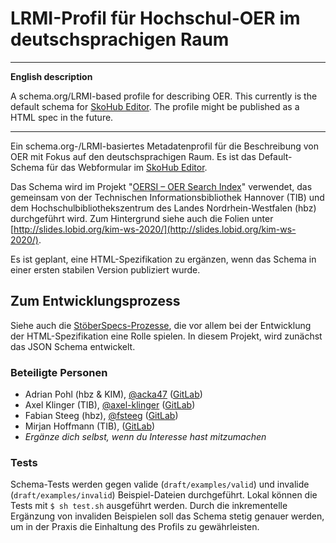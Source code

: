 # LRMI-Profil für Hochschul-OER im deutschsprachigen Raum

---

**English description**

A schema.org/LRMI-based profile for describing OER. This currently is the default schema for [SkoHub Editor](https://skohub.io/editor/). The profile might be published as a HTML spec in the future.

---

Ein schema.org-/LRMI-basiertes Metadatenprofil für die Beschreibung von OER mit Fokus auf den deutschsprachigen Raum. Es ist das Default-Schema für das Webformular im [SkoHub Editor](https://skohub.io/editor/). 

Das Schema wird im Projekt "[OERSI – OER Search Index](https://gitlab.com/oersi)" verwendet, das gemeinsam von der Technischen Informationsbibliothek Hannover (TIB) und dem Hochschulbibliothekszentrum des Landes Nordrhein-Westfalen (hbz) durchgeführt wird.
Zum Hintergrund siehe auch die Folien unter [http://slides.lobid.org/kim-ws-2020/](http://slides.lobid.org/kim-ws-2020/).

Es ist geplant, eine HTML-Spezifikation zu ergänzen, wenn das Schema in einer ersten stabilen Version publiziert wurde.

## Zum Entwicklungsprozess

Siehe auch die [StöberSpecs-Prozesse](https://github.com/dini-ag-kim/oer-stoeberspecs), die vor allem bei der Entwicklung der HTML-Spezifikation eine Rolle spielen. In diesem Projekt, wird zunächst das JSON Schema entwickelt.

### Beteiligte Personen

- Adrian Pohl (hbz & KIM), [@acka47](https://github.com/acka47) ([GitLab](https://gitlab.com/acka47))
- Axel Klinger (TIB), [@axel-klinger](https://github.com/axel-klinger) ([GitLab](https://gitlab.com/axel-klinger))
- Fabian Steeg (hbz), [@fsteeg](https://github.com/fsteeg) ([GitLab](https://gitlab.com/fsteeg))
- Mirjan Hoffmann (TIB), ([GitLab](https://gitlab.com/mirjan))
- *Ergänze dich selbst, wenn du Interesse hast mitzumachen*

### Tests

Schema-Tests werden gegen valide (`draft/examples/valid`) und invalide (`draft/examples/invalid`) Beispiel-Dateien durchgeführt. Lokal können die Tests mit `$ sh test.sh` ausgeführt werden. Durch die inkrementelle Ergänzung von invaliden Beispielen soll das Schema stetig genauer werden, um in der Praxis die Einhaltung des Profils zu gewährleisten.